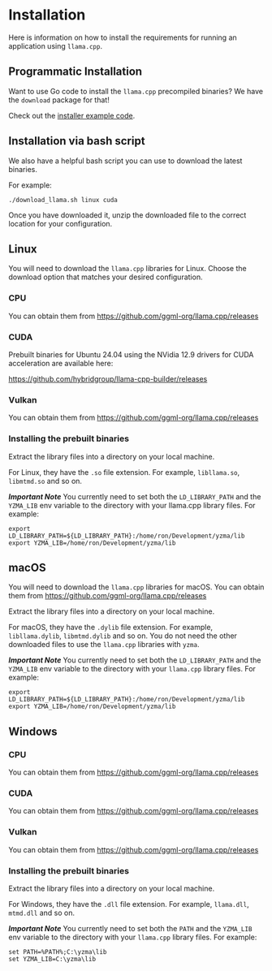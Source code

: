 # Installation

Here is information on how to install the requirements for running an application using `llama.cpp`.

## Programmatic Installation

Want to use Go code to install the `llama.cpp` precompiled binaries? We have the `download` package for that!

Check out the [installer example code](./examples/installer/).

## Installation via bash script

We also have a helpful bash script you can use to download the latest binaries.

For example:

```
./download_llama.sh linux cuda
```

Once you have downloaded it, unzip the downloaded file to the correct location for your configuration.

## Linux

You will need to download the `llama.cpp` libraries for Linux. Choose the download option that matches your desired configuration.

### CPU

You can obtain them from https://github.com/ggml-org/llama.cpp/releases

### CUDA

Prebuilt binaries for Ubuntu 24.04 using the NVidia 12.9 drivers for CUDA acceleration are available here:

https://github.com/hybridgroup/llama-cpp-builder/releases

### Vulkan

You can obtain them from https://github.com/ggml-org/llama.cpp/releases

### Installing the prebuilt binaries

Extract the library files into a directory on your local machine.

For Linux, they have the `.so` file extension. For example, `libllama.so`, `libmtmd.so` and so on.

***Important Note***
You currently need to set both the `LD_LIBRARY_PATH` and the `YZMA_LIB` env variable to the directory with your llama.cpp library files. For example:

```shell
export LD_LIBRARY_PATH=${LD_LIBRARY_PATH}:/home/ron/Development/yzma/lib
export YZMA_LIB=/home/ron/Development/yzma/lib
```

## macOS

You will need to download the `llama.cpp` libraries for macOS. You can obtain them from https://github.com/ggml-org/llama.cpp/releases

Extract the library files into a directory on your local machine.

For macOS, they have the `.dylib` file extension. For example, `libllama.dylib`, `libmtmd.dylib` and so on. You do not need the other downloaded files to use the `llama.cpp` libraries with `yzma`.

***Important Note***
You currently need to set both the `LD_LIBRARY_PATH` and the `YZMA_LIB` env variable to the directory with your `llama.cpp` library files. For example:

```shell
export LD_LIBRARY_PATH=${LD_LIBRARY_PATH}:/home/ron/Development/yzma/lib
export YZMA_LIB=/home/ron/Development/yzma/lib
```

## Windows

### CPU

You can obtain them from https://github.com/ggml-org/llama.cpp/releases

### CUDA

You can obtain them from https://github.com/ggml-org/llama.cpp/releases

### Vulkan

You can obtain them from https://github.com/ggml-org/llama.cpp/releases

### Installing the prebuilt binaries

Extract the library files into a directory on your local machine.

For Windows, they have the `.dll` file extension. For example, `llama.dll`, `mtmd.dll` and so on.

***Important Note***
You currently need to set both the `PATH` and the `YZMA_LIB` env variable to the directory with your `llama.cpp` library files. For example:

```shell
set PATH=%PATH%;C:\yzma\lib
set YZMA_LIB=C:\yzma\lib
```
